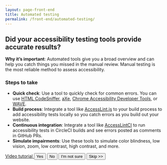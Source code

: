 ```yaml
---
layout: page-front-end
title: Automated testing
permalink: /front-end/automated-testing/
---
```


## Did your accessibility testing tools provide accurate results?

**Why it’s important**: Automated tools give you a broad overview and can help you catch things you missed in the manual review. Manual testing is the most reliable method to assess accessibility.

### Steps to take
- **Quick check**: Use a tool to quickly check for common errors. You can use [HTML CodeSniffer](http://squizlabs.github.io/HTML_CodeSniffer/), [aXe](https://chrome.google.com/webstore/detail/axe/lhdoppojpmngadmnindnejefpokejbdd?hl=en-US), [Chrome Accessibility Developer Tools](https://chrome.google.com/webstore/detail/accessibility-developer-t/fpkknkljclfencbdbgkenhalefipecmb?hl=en), or [WAVE](http://wave.webaim.org/extension/).
- **Build process**: Integrate a tool like [AccessLint.js](https://github.com/accesslint/accesslint.js/tree/master) to your build process to add accessibility tests locally so you catch errors as you build out your website.
- **Continuous integration**: Integrate a tool like [AccessLintCI](https://github.com/accesslint/accesslint-ci) to run accessibility tests in CircleCI builds and see errors posted as comments in GitHub PRs.
- **Simulate impairments**: Use these tools to simulate color blindness, low vision, zoom, low contrast, high contrast, and more.

<a href="https://youtu.be/cOmehxAU_4s?t=8m57s">
  <i class="fa fa-youtube-play" aria-hidden="true"></i>
  Video tutorial
</a>

<button>
  <i class="fa fa-check" aria-hidden="true"></i>
  Yes
</button>
<button class="usa-button-secondary">
  <i class="fa fa-times" aria-hidden="true"></i>
  No
</button>
<button class="usa-button button-question">
  <i class="fa fa-question" aria-hidden="true"></i>
  I'm not sure
</button>
<button class="usa-button-outline button-skip" type="button">Skip >></button>
